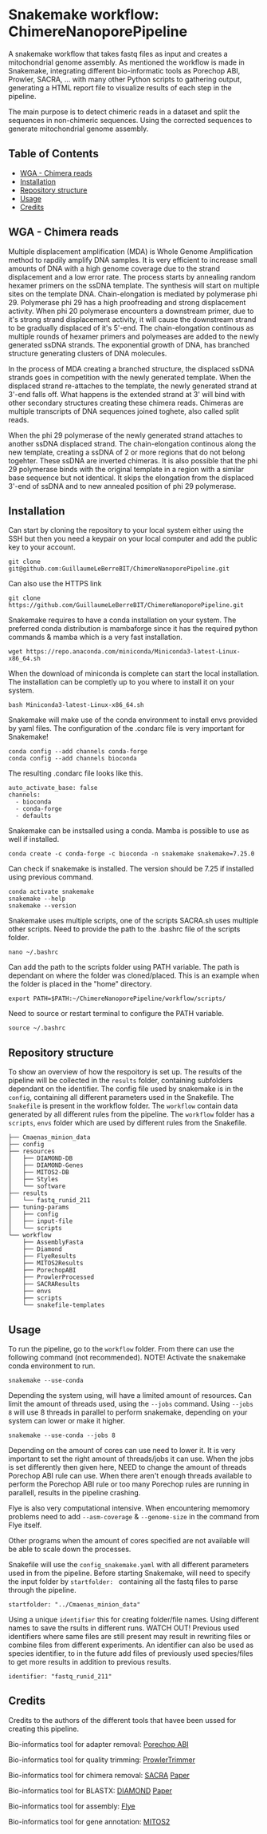 # Snakemake workflow: ChimereNanoporePipeline

A snakemake workflow that takes fastq files as input and creates a mitochondrial genome assembly. As mentioned the workflow is made in Snakemake, integrating different bio-informatic tools as Porechop ABI, Prowler, SACRA, ... with many other Python scripts to gathering output, generating a HTML report file to visualize results of each step in the pipeline. 

The main purpose is to detect chimeric reads in a dataset and split the sequences in non-chimeric sequences. Using the corrected sequences to generate mitochondrial genome assembly. 

## Table of Contents 

- [WGA - Chimera reads](#wga---chimera-reads)
- [Installation](#installation)
- [Repository structure](#repository-structure)
- [Usage](#usage)
- [Credits](#credits)

## WGA - Chimera reads

Multiple displacement amplification (MDA) is Whole Genome Amplification method to rapdily amplify DNA samples. It is very efficient to increase small amounts of DNA with a high genome coverage due to the strand displacement and a low error rate. The process starts by annealing random hexamer primers on the ssDNA template. The synthesis will start on multiple sites on the template DNA. Chain-elongation is mediated by polymerase phi 29. Polymerase phi 29 has a high proofreading and strong displacement activity. When phi 20 polymerase encounters a downstream primer, due to it's strong strand displacement activity, it will cause the downstream strand to be gradually displaced of it's 5'-end. The chain-elongation continous as multiple rounds of hexamer primers and polymeases are added to the newly generated ssDNA strands. The exponential growth of DNA, has branched structure generating clusters of DNA molecules. 

In the process of MDA creating a branched structure, the displaced ssDNA strands goes in competition with the newly generated template. When the displaced strand re-attaches to the template, the newly generated strand at 3'-end falls off. What happens is the extended strand at 3' will bind with other secondary structures creating these chimera reads. Chimeras are multiple transcripts of DNA sequences joined toghete, also called split reads.   

When the phi 29 polymerase of the newly generated strand attaches to another ssDNA displaced strand. The chain-elongation continous along the new template, creating a ssDNA of 2 or more regions that do not belong togehter. These ssDNA are inverted chimeras. It is also possible that the phi 29 polymerase binds with the original template in a region with a similar base sequence but not identical. It skips the elongation from the displaced 3'-end of ssDNA and to new annealed position of phi 29 polymerase. 

## Installation

Can start by cloning the repository to your local system either using the SSH but then you need a keypair on your local computer and add the public key to your account. 
```
git clone git@github.com:GuillaumeLeBerreBIT/ChimereNanoporePipeline.git
```
Can also use the HTTPS link
```
git clone https://github.com/GuillaumeLeBerreBIT/ChimereNanoporePipeline.git
```

Snakemake requires to have a conda installation on your system. The preferred conda distribution is mambaforge since it has the required python commands & mamba which is a very fast installation. 
```
wget https://repo.anaconda.com/miniconda/Miniconda3-latest-Linux-x86_64.sh
```
When the download of miniconda is complete can start the local installation. The installation can be completly up to you where to install it on your system. 
```
bash Miniconda3-latest-Linux-x86_64.sh
```
Snakemake will make use of the conda environment to install envs provided by yaml files. The configuration of the .condarc file is very important for Snakemake!
```
conda config --add channels conda-forge
conda config --add channels bioconda
```
The resulting .condarc file looks like this.
```
auto_activate_base: false
channels:
  - bioconda
  - conda-forge
  - defaults
```

Snakemake can be instsalled using a conda. Mamba is possible to use as well if installed. 
```
conda create -c conda-forge -c bioconda -n snakemake snakemake=7.25.0
```
Can check if snakemake is installed. The version should be 7.25 if installed using previous command. 
```
conda activate snakemake
snakemake --help
snakemake --version
```

Snakemake uses multiple scripts, one of the scripts SACRA.sh uses multiple other scripts. Need to provide the path to the .bashrc file of the scripts folder.
```
nano ~/.bashrc
```
Can add the path to the scripts folder using PATH variable. The path is dependant on where the folder was cloned/placed. This is an example when the folder is placed in the "home" directory.
```
export PATH=$PATH:~/ChimereNanoporePipeline/workflow/scripts/
```
Need to source or restart terminal to configure the PATH variable. 
```
source ~/.bashrc
```
## Repository structure

To show an overview of how the respoitory is set up. The results of the pipeline will be collected in the `results` folder, containing subfolders dependant on the identifier. The config file used by snakemake is in the `config`, containing all different parameters used in the Snakefile. The `Snakefile` is present in the workflow folder. The `workflow` contain data generated by all different rules from the pipeline. The `workflow` folder has a `scripts`, `envs` folder which are used by different rules from the Snakefile.  

```
├── Cmaenas_minion_data
├── config
├── resources
│   ├── DIAMOND-DB
│   ├── DIAMOND-Genes
│   ├── MITOS2-DB
│   ├── Styles
│   └── software
├── results
│   └── fastq_runid_211
├── tuning-params
│   ├── config
│   ├── input-file
│   └── scripts
└── workflow
    ├── AssemblyFasta
    ├── Diamond
    ├── FlyeResults
    ├── MITOS2Results
    ├── PorechopABI
    ├── ProwlerProcessed
    ├── SACRAResults
    ├── envs
    ├── scripts
    └── snakefile-templates
```


## Usage

To run the pipeline, go to the `workflow` folder. From there can use the following command (not recommended). NOTE! Activate the snakemake conda environment to run.
```
snakemake --use-conda 
```
Depending the system using, will have a limited amount of resources. Can limit the amount of threads used, using the `--jobs` command. Using `--jobs 8` will use 8 threads in parallel to perform snakemake, depending on your system can lower or make it higher. 
```
snakemake --use-conda --jobs 8
```
Depending on the amount of cores can use need to lower it. It is very important to set the right amount of threads/jobs it can use. When the jobs is set differently then given here, NEED to change the amount of threads Porechop ABI rule can use. When there aren't enough threads available to perform the Porechop ABI rule or too many Porechop rules are running in parallell, results in the pipeline crashing.

Flye is also very computational intensive. When encountering memomory problems need to add `--asm-coverage` & `--genome-size` in the command from Flye itself. 

Other programs when the amount of cores specified are not available will be able to scale down the processes. 

Snakefile will use the `config_snakemake.yaml` with all different parameters used in from the pipeline. Before starting Snakemake, will need to specify the input folder by `startfolder: ` containing all the fastq files to parse through the pipeline. 
```
startfolder: "../Cmaenas_minion_data"
```

Using a unique `identifier` this for creating folder/file names. Using different names to save the rsults in different runs. WATCH OUT! Previous used identifiers where same files are still present may result in rewriting files or combine files from different experiments. An identifier can also be used as species identifier, to in the future add files of previously used species/files to get more results in addition to previous results. 
```
identifier: "fastq_runid_211"
```

## Credits

Credits to the authors of the different tools that havee been ussed for creating this pipeline.

Bio-informatics tool for adapter removal: [Porechop ABI](https://github.com/bonsai-team/Porechop_ABI)

Bio-informatics tool for quality trimming: [ProwlerTrimmer](https://github.com/ProwlerForNanopore/ProwlerTrimmer)

Bio-informatics tool for chimera removal: [SACRA](https://github.com/hattori-lab/SACRA) [Paper](https://doi.org/10.1093/dnares/dsab019)

Bio-informatics tool for BLASTX: [DIAMOND](https://github.com/bbuchfink/diamond) [Paper](https://www.nature.com/articles/s41592-021-01101-x)

Bio-informatics tool for assembly: [Flye](https://github.com/fenderglass/Flye) 

Bio-informatics tool for gene annotation: [MITOS2](https://gitlab.com/Bernt/MITOS/-/tree/mitos2)